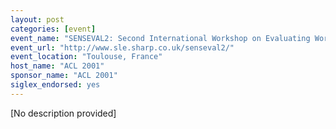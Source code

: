 ```yaml
---
layout: post
categories: [event]
event_name: "SENSEVAL2: Second International Workshop on Evaluating Word Sense Disambiguation Systems"
event_url: "http://www.sle.sharp.co.uk/senseval2/"
event_location: "Toulouse, France"
host_name: "ACL 2001"
sponsor_name: "ACL 2001"
siglex_endorsed: yes
---
```

[No description provided]